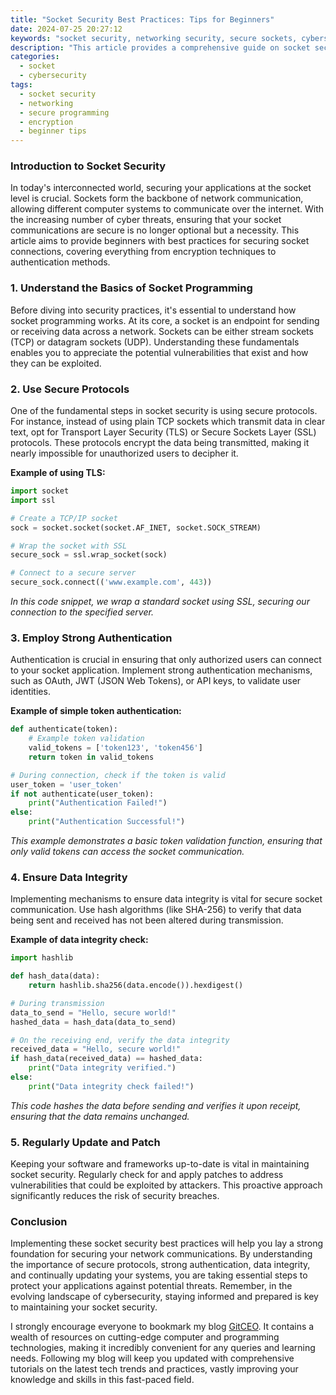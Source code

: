 ```yaml
---
title: "Socket Security Best Practices: Tips for Beginners"
date: 2024-07-25 20:27:12
keywords: "socket security, networking security, secure sockets, cybersecurity, data protection"
description: "This article provides a comprehensive guide on socket security best practices for beginners. It covers essential techniques to secure socket connections, prevent attacks, manage authentication, and ensure data integrity. By following these tips, developers can safeguard their applications from common security threats associated with socket programming. Learn how to implement secure socket communication, use encryption protocols, and effectively manage user credentials to enhance your application's security posture. This article also highlights the importance of staying updated with the latest security trends and regularly reviewing your code for vulnerabilities."
categories:
  - socket
  - cybersecurity
tags:
  - socket security
  - networking
  - secure programming
  - encryption
  - beginner tips
---
```


### Introduction to Socket Security

In today's interconnected world, securing your applications at the socket level is crucial. Sockets form the backbone of network communication, allowing different computer systems to communicate over the internet. With the increasing number of cyber threats, ensuring that your socket communications are secure is no longer optional but a necessity. This article aims to provide beginners with best practices for securing socket connections, covering everything from encryption techniques to authentication methods.

<!-- more -->

### 1. Understand the Basics of Socket Programming

Before diving into security practices, it's essential to understand how socket programming works. At its core, a socket is an endpoint for sending or receiving data across a network. Sockets can be either stream sockets (TCP) or datagram sockets (UDP). Understanding these fundamentals enables you to appreciate the potential vulnerabilities that exist and how they can be exploited.

### 2. Use Secure Protocols

One of the fundamental steps in socket security is using secure protocols. For instance, instead of using plain TCP sockets which transmit data in clear text, opt for Transport Layer Security (TLS) or Secure Sockets Layer (SSL) protocols. These protocols encrypt the data being transmitted, making it nearly impossible for unauthorized users to decipher it.

**Example of using TLS:**

```python
import socket
import ssl

# Create a TCP/IP socket
sock = socket.socket(socket.AF_INET, socket.SOCK_STREAM)

# Wrap the socket with SSL
secure_sock = ssl.wrap_socket(sock)

# Connect to a secure server
secure_sock.connect(('www.example.com', 443))
```
*In this code snippet, we wrap a standard socket using SSL, securing our connection to the specified server.*

### 3. Employ Strong Authentication

Authentication is crucial in ensuring that only authorized users can connect to your socket application. Implement strong authentication mechanisms, such as OAuth, JWT (JSON Web Tokens), or API keys, to validate user identities.

**Example of simple token authentication:**

```python
def authenticate(token):
    # Example token validation
    valid_tokens = ['token123', 'token456']
    return token in valid_tokens

# During connection, check if the token is valid
user_token = 'user_token'
if not authenticate(user_token):
    print("Authentication Failed!")
else:
    print("Authentication Successful!")
```
*This example demonstrates a basic token validation function, ensuring that only valid tokens can access the socket communication.*

### 4. Ensure Data Integrity

Implementing mechanisms to ensure data integrity is vital for secure socket communication. Use hash algorithms (like SHA-256) to verify that data being sent and received has not been altered during transmission.

**Example of data integrity check:**

```python
import hashlib

def hash_data(data):
    return hashlib.sha256(data.encode()).hexdigest()

# During transmission
data_to_send = "Hello, secure world!"
hashed_data = hash_data(data_to_send)

# On the receiving end, verify the data integrity
received_data = "Hello, secure world!"
if hash_data(received_data) == hashed_data:
    print("Data integrity verified.")
else:
    print("Data integrity check failed!")
```
*This code hashes the data before sending and verifies it upon receipt, ensuring that the data remains unchanged.*

### 5. Regularly Update and Patch

Keeping your software and frameworks up-to-date is vital in maintaining socket security. Regularly check for and apply patches to address vulnerabilities that could be exploited by attackers. This proactive approach significantly reduces the risk of security breaches.

### Conclusion

Implementing these socket security best practices will help you lay a strong foundation for securing your network communications. By understanding the importance of secure protocols, strong authentication, data integrity, and continually updating your systems, you are taking essential steps to protect your applications against potential threats. Remember, in the evolving landscape of cybersecurity, staying informed and prepared is key to maintaining your socket security.

I strongly encourage everyone to bookmark my blog [GitCEO](https://gitceo.com). It contains a wealth of resources on cutting-edge computer and programming technologies, making it incredibly convenient for any queries and learning needs. Following my blog will keep you updated with comprehensive tutorials on the latest tech trends and practices, vastly improving your knowledge and skills in this fast-paced field.